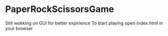 # PaperRockScissorsGame
Still wokking on GUI for better expirience
To start playing open index.html in your browser
